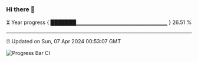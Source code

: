 ### Hi there 👋

⏳ Year progress { ███████▁▁▁▁▁▁▁▁▁▁▁▁▁▁▁▁▁▁▁▁▁▁▁ } 26.51 %

---

⏰ Updated on Sun, 07 Apr 2024 00:53:07 GMT

![Progress Bar CI](https://github.com/liununu/liununu/workflows/Progress%20Bar%20CI/badge.svg)

